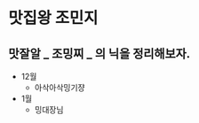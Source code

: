 맛집왕 조민지
=============

맛잘알 _ 조밍찌 _ 의 닉을 정리해보자.
----------------------------------
* 12월
  - 아삭아삭밍기쟝
* 1월
  - 밍대장님 
